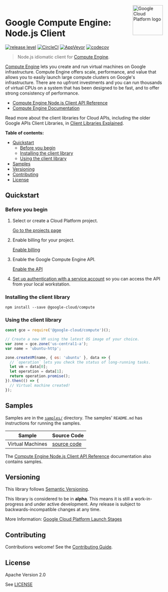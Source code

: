 <img src="https://avatars2.githubusercontent.com/u/2810941?v=3&s=96" alt="Google Cloud Platform logo" title="Google Cloud Platform" align="right" height="96" width="96"/>

# Google Compute Engine: Node.js Client

[![release level](https://img.shields.io/badge/release%20level-alpha-yellow.svg?style&#x3D;flat)](https://cloud.google.com/terms/launch-stages)
[![CircleCI](https://img.shields.io/circleci/project/github/googleapis/nodejs-compute.svg?style=flat)](https://circleci.com/gh/googleapis/nodejs-compute)
[![AppVeyor](https://ci.appveyor.com/api/projects/status/github/googleapis/nodejs-compute?branch=master&svg=true)](https://ci.appveyor.com/project/googleapis/nodejs-compute)
[![codecov](https://img.shields.io/codecov/c/github/googleapis/nodejs-compute/master.svg?style=flat)](https://codecov.io/gh/googleapis/nodejs-compute)

> Node.js idiomatic client for [Compute Engine][product-docs].

[Compute Engine](https://cloud.google.com/compute/docs/) lets you create and run virtual machines on Google infrastructure. Compute Engine offers scale, performance, and value that allows you to easily launch large compute clusters on Google&#x27;s infrastructure. There are no upfront investments and you can run thousands of virtual CPUs on a system that has been designed to be fast, and to offer strong consistency of performance.

* [Compute Engine Node.js Client API Reference][client-docs]
* [Compute Engine Documentation][product-docs]

Read more about the client libraries for Cloud APIs, including the older
Google APIs Client Libraries, in [Client Libraries Explained][explained].

[explained]: https://cloud.google.com/apis/docs/client-libraries-explained

**Table of contents:**

* [Quickstart](#quickstart)
  * [Before you begin](#before-you-begin)
  * [Installing the client library](#installing-the-client-library)
  * [Using the client library](#using-the-client-library)
* [Samples](#samples)
* [Versioning](#versioning)
* [Contributing](#contributing)
* [License](#license)

## Quickstart

### Before you begin

1.  Select or create a Cloud Platform project.

    [Go to the projects page][projects]

1.  Enable billing for your project.

    [Enable billing][billing]

1.  Enable the Google Compute Engine API.

    [Enable the API][enable_api]

1.  [Set up authentication with a service account][auth] so you can access the
    API from your local workstation.

[projects]: https://console.cloud.google.com/project
[billing]: https://support.google.com/cloud/answer/6293499#enable-billing
[enable_api]: https://console.cloud.google.com/flows/enableapi?apiid=compute.googleapis.com
[auth]: https://cloud.google.com/docs/authentication/getting-started

### Installing the client library

    npm install --save @google-cloud/compute

### Using the client library

```javascript
const gce = require('@google-cloud/compute')();

// Create a new VM using the latest OS image of your choice.
var zone = gce.zone('us-central1-a');
var name = 'ubuntu-http';

zone.createVM(name, { os: 'ubuntu' }, data => {
  // `operation` lets you check the status of long-running tasks.
  let vm = data[0];
  let operation = data[1];
  return operation.promise();
}).then(() => {
  // Virtual machine created!
});
```

## Samples

Samples are in the [`samples/`](https://github.com/blob/master/samples) directory. The samples' `README.md`
has instructions for running the samples.

| Sample                      | Source Code                       |
| --------------------------- | --------------------------------- |
| Virtual Machines | [source code](https://github.com/googleapis/nodejs-compute/blob/master/samples/vms.js) |

The [Compute Engine Node.js Client API Reference][client-docs] documentation
also contains samples.

## Versioning

This library follows [Semantic Versioning](http://semver.org/).

This library is considered to be in **alpha**. This means it is still a
work-in-progress and under active development. Any release is subject to
backwards-incompatible changes at any time.

More Information: [Google Cloud Platform Launch Stages][launch_stages]

[launch_stages]: https://cloud.google.com/terms/launch-stages

## Contributing

Contributions welcome! See the [Contributing Guide](.github/CONTRIBUTING.md).

## License

Apache Version 2.0

See [LICENSE](LICENSE)

[client-docs]: https://cloud.google.com/nodejs/docs/reference/compute/latest/
[product-docs]: https://cloud.google.com/compute/docs/
